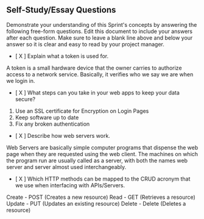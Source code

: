 ## Self-Study/Essay Questions

Demonstrate your understanding of this Sprint's concepts by answering the following free-form questions. Edit this document to include your answers after each question. Make sure to leave a blank line above and below your answer so it is clear and easy to read by your project manager.

- [ X ] Explain what a token is used for.

A token is a small hardware device that the owner carries to authorize access to a network service. Basically, it verifies who we say we are when we login in. 


- [ X ] What steps can you take in your web apps to keep your data secure?

1. Use an SSL certificate for Encryption on Login Pages
2. Keep software up to date
3. Fix any broken authentication


- [ X ] Describe how web servers work.

Web Servers are basically simple computer programs that dispense the web page when they are requested using the web client. The machines on which the program run are usually called as a server, with both the names web server and server almost used interchangeably.

- [ X ] Which HTTP methods can be mapped to the CRUD acronym that we use when interfacing with APIs/Servers.

Create - POST (Creates a new resource)
Read - GET (Retrieves a resource)
Update - PUT (Updates an existing resource)
Delete - Delete (Deletes a resource)